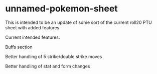 # unnamed-pokemon-sheet

This is intended to be an update of some sort of the current roll20 PTU sheet with added features

Current intended features:

Buffs section

Better handling of 5 strike/double strike moves

Better handling of stat and form changes


